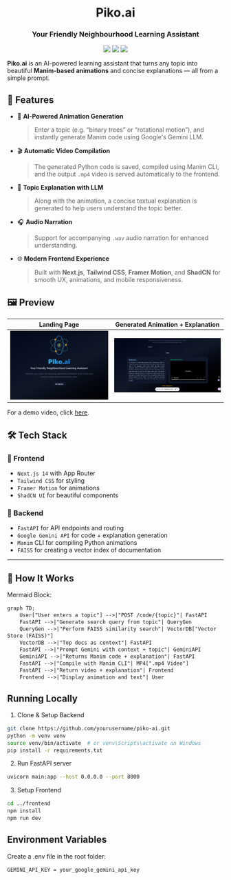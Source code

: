 <h1 align="center">Piko.ai</h1>
<h3 align="center">Your Friendly Neighbourhood Learning Assistant</h3>

<p align="center">
  <img src="https://img.shields.io/badge/Built%20with-FastAPI-blue" />
  <img src="https://img.shields.io/badge/Frontend-Next.js%20%2B%20Tailwind-0ea5e9" />
  <img src="https://img.shields.io/badge/AI-Powered%20by%20Gemini-ffca28" />
</p>

**Piko.ai** is an AI-powered learning assistant that turns any topic into beautiful **Manim-based animations** and concise explanations — all from a simple prompt.

## 🚀 Features

- 🧠 **AI-Powered Animation Generation**  
  > Enter a topic (e.g. “binary trees” or “rotational motion”), and instantly generate Manim code using Google's Gemini LLM.

- 🎬 **Automatic Video Compilation**  
  > The generated Python code is saved, compiled using Manim CLI, and the output `.mp4` video is served automatically to the frontend.

- 📝 **Topic Explanation with LLM**  
  > Along with the animation, a concise textual explanation is generated to help users understand the topic better.

- 🎧 **Audio Narration**  
  > Support for accompanying `.wav` audio narration for enhanced understanding.

- 🌐 **Modern Frontend Experience**  
  > Built with **Next.js**, **Tailwind CSS**, **Framer Motion**, and **ShadCN** for smooth UX, animations, and mobile responsiveness.


## 🖼️ Preview

| Landing Page | Generated Animation + Explanation |
|--------------|---------------------------|
| ![Landing Page](./assets/landing.png) | ![Generated Output](./assets/output.png) |

For a demo video, click [here](./assets/Demo.mp4).

## 🛠️ Tech Stack

### 🔹 Frontend
- `Next.js 14` with App Router
- `Tailwind CSS` for styling
- `Framer Motion` for animations
- `ShadCN UI` for beautiful components

### 🔹 Backend
- `FastAPI` for API endpoints and routing
- `Google Gemini API` for code + explanation generation
- `Manim` CLI for compiling Python animations
- `FAISS` for creating a vector index of documentation

---

## 🧪 How It Works

Mermaid Block:

```mermaid
graph TD;
    User["User enters a topic"] -->|"POST /code/{topic}"| FastAPI
    FastAPI -->|"Generate search query from topic"| QueryGen
    QueryGen -->|"Perform FAISS similarity search"| VectorDB["Vector Store (FAISS)"]
    VectorDB -->|"Top docs as context"| FastAPI
    FastAPI -->|"Prompt Gemini with context + topic"| GeminiAPI
    GeminiAPI -->|"Returns Manim code + explanation"| FastAPI
    FastAPI -->|"Compile with Manim CLI"| MP4[".mp4 Video"]
    FastAPI -->|"Return video + explanation"| Frontend
    Frontend -->|"Display animation and text"| User

```

## Running Locally

1. Clone & Setup Backend

```bash
git clone https://github.com/yourusername/piko-ai.git
python -m venv venv
source venv/bin/activate  # or venv\Scripts\activate on Windows
pip install -r requirements.txt
```

2. Run FastAPI server

```bash
uvicorn main:app --host 0.0.0.0 --port 8000
```

3. Setup Frontend

```bash
cd ../frontend
npm install
npm run dev
```

## Environment Variables

Create a .env file in the root folder:

```
GEMINI_API_KEY = your_google_gemini_api_key
```